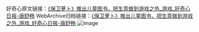 好奇心原文链接：[《保卫萝卜》推出儿童图书，把生意做到游戏之外_游戏_好奇心日报-唐舒畅](https://www.qdaily.com/articles/6161.html)
WebArchive归档链接：[《保卫萝卜》推出儿童图书，把生意做到游戏之外_游戏_好奇心日报-唐舒畅](http://web.archive.org/web/20190623170015/https://www.qdaily.com/articles/6161.html)
![image](http://ww3.sinaimg.cn/large/007d5XDply1g3w9mwyh7ej30u02i3b29)